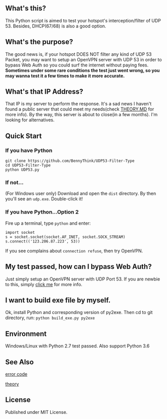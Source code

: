 ## What's this? ##
This Python script is aimed to test your hotspot's interception/filter of UDP 53. Besides, DHCP(67/68) is also a good option.

## What's the purpose? ##

The good news is, if your hotspot DOES NOT filter any kind of UDP 53 Packet,
you may want to setup an OpenVPN server with UDP 53 in order to bypass Web Auth so you could surf the internet without paying fees.
**Sometimes under some rare conditions the test just went wrong, so you may wanna test it a few times to make it more accurate.** 

## What's that IP Address? ##
That IP is my server to perform the response. It's a sad 
news I haven't found a public server that could meet my needs(check [THEORY.MD](THEORY.MD) for more info).
By the way, this server is about to close(in a few months). I'm looking for alternatives.


## Quick Start ##
### If you have Python ###
```
git clone https://github.com/BennyThink/UDP53-Filter-Type
cd UDP53-Filter-Type
python UDP53.py
```
### If not... ###
(For Windows user only) Download and open the `dist` directory. By then you'll see an `udp.exe`.
Double-click it!

### If you have Python...Option 2 ###
Fire up a terminal, type `python` and enter:
```
import socket
s = socket.socket(socket.AF_INET, socket.SOCK_STREAM)
s.connect(('123.206.87.223', 53))
```
If you see complains about `connection refuse`, then try OpenVPN.

## My test passed, how can I bypass Web Auth? ##
Just simply setup an OpenVPN server with UDP Port 53. If you are newbie to this, 
simply [click me](https://www.bennythink.com/udp53.html) for more info.



## I want to build exe file by myself. ##
Ok, install Python and corresponding version of py2exe.
Then cd to git directory, run:
`python build_exe.py py2exe`

## Environment ##
Windows/Linux with Python 2.7 test passed.
Also support Python 3.6
## See Also ##
[error code](ERROR_CODE.MD)

[theory](THEORY.MD)
## License ##
Published under MIT License.
